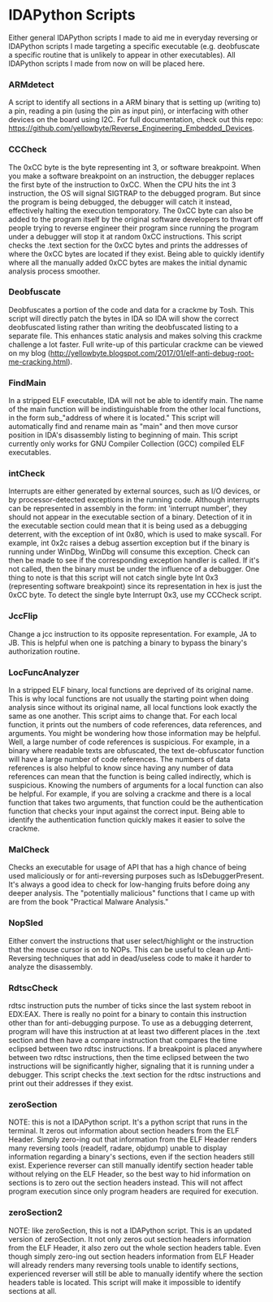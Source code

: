 # IDAPython Scripts
Either general IDAPython scripts I made to aid me in everyday reversing or IDAPython scripts I made targeting a specific executable (e.g. deobfuscate a specific routine that is unlikely to appear in other executables). All IDAPython scripts I made from now on will be placed here. 

### ARMdetect ###
A script to identify all sections in a ARM binary that is setting up (writing to) a pin, reading a pin (using the pin as input pin), or interfacing with other devices on the board using I2C. For full documentation, check out this repo: https://github.com/yellowbyte/Reverse_Engineering_Embedded_Devices.

### CCCheck ###
The 0xCC byte is the byte representing int 3, or software breakpoint. When you make a software breakpoint on an instruction, the debugger replaces the first byte of the instruction to 0xCC. When the CPU hits the int 3 instruction, the OS will signal SIGTRAP to the debugged program. But since the program is being debugged, the debugger will catch it instead, effectively halting the execution temporatory. The 0xCC byte can also be added to the program itself by the original software developers to thwart off people trying to reverse engineer their program since running the program under a debugger will stop it at random 0xCC instructions. This script checks the .text section for the 0xCC bytes and prints the addresses of where the 0xCC bytes are located if they exist. Being able to quickly identify where all the manually added 0xCC bytes are makes the initial dynamic analysis process smoother. 

### Deobfuscate ###
Deobfuscates a portion of the code and data for a crackme by Tosh. This script will directly patch the bytes in IDA so IDA will show the correct deobfuscated listing rather than writing the deobfuscated listing to a separate file. This enhances static analysis and makes solving this crackme challenge a lot faster. Full write-up of this particular crackme can be viewed on my blog (http://yellowbyte.blogspot.com/2017/01/elf-anti-debug-root-me-cracking.html).

### FindMain ###
In a stripped ELF executable, IDA will not be able to identify main. The name of the main function will be indistinguishable from the other local functions, in the form sub_"address of where it is located." This script will automatically find and rename main as "main" and then move cursor position in IDA's disassembly listing to beginning of main. This script currently only works for GNU Compiler Collection (GCC) compiled ELF executables.

### intCheck ###
Interrupts are either generated by external sources, such as I/O devices, or by processor-detected exceptions in the running code. Although interrupts can be represented in assembly in the form: int 'interrupt number', they should not appear in the executable section of a binary. Detection of it in the executable section could mean that it is being used as a debugging deterrent, with the exception of int 0x80, which is used to make syscall. For example, int 0x2c raises a debug assertion exception but if the binary is running under WinDbg, WinDbg will consume this exception. Check can then be made to see if the corresponding exception handler is called. If it's not called, then the binary must be under the influence of a debugger. One thing to note is that this script will not catch single byte Int 0x3 (representing software breakpoint) since its representation in hex is just the 0xCC byte. To detect the single byte Interrupt 0x3, use my CCCheck script.

### JccFlip ###
Change a jcc instruction to its opposite representation. For example, JA to JB. This is helpful when one is patching a binary to bypass the binary's authorization routine. 

### LocFuncAnalyzer ###
In a stripped ELF binary, local functions are deprived of its original name. This is why local functions are not usually the starting point when doing analysis since without its original name, all local functions look exactly the same as one another. This script aims to change that. For each local function, it prints out the numbers of code references, data references, and arguments. You might be wondering how those information may be helpful. Well, a large number of code references is suspicious. For example, in a binary where readable texts are obfuscated, the text de-obfuscator function will have a large number of code references. The numbers of data references is also helpful to know since having any number of data references can mean that the function is being called indirectly, which is suspicious. Knowing the numbers of arguments for a local function can also be helpful. For example, if you are solving a crackme and there is a local function that takes two arguments, that function could be the authentication function that checks your input against the correct input. Being able to identify the authentication function quickly makes it easier to solve the crackme. 

### MalCheck ###
Checks an executable for usage of API that has a high chance of being used maliciously or for anti-reversing purposes such as IsDebuggerPresent. It's always a good idea to check for low-hanging fruits before doing any deeper analysis. The "potentially malicious" functions that I came up with are from the book "Practical Malware Analysis."

### NopSled ###
Either convert the instructions that user select/highlight or the instruction that the mouse cursor is on to NOPs. This can be useful to clean up Anti-Reversing techniques that add in dead/useless code to make it harder to analyze the disassembly.  

### RdtscCheck ###
rdtsc instruction puts the number of ticks since the last system reboot in EDX:EAX. There is really no point for a binary to contain this instruction other than for anti-debugging purpose. To use as a debugging deterrent, program will have this instruction at at least two different places in the .text section and then have a compare instruction that compares the time eclipsed between two rdtsc instructions. If a breakpoint is placed anywhere between two rdtsc instructions, then the time eclipsed between the two instructions will be significantly higher, signaling that it is running under a debugger. This script checks the .text section for the rdtsc instructions and print out their addresses if they exist. 

### zeroSection ###
NOTE: this is not a IDAPython script. It's a python script that runs in the terminal. It zeros out information about section headers from the ELF Header. Simply zero-ing out that information from the ELF Header renders many reversing tools (readelf, radare, objdump) unable to display information regarding a binary's sections, even if the section headers still exist. Experience reverser can still manually identify section header table without relying on the ELF Header, so the best way to hid information on sections is to zero out the section headers instead. This will not affect program execution since only program headers are required for execution.    

### zeroSection2 ###
NOTE: like zeroSection, this is not a IDAPython script. This is an updated version of zeroSection. It not only zeros out section headers information from the ELF Header, it also zero out the whole section headers table. Even though simply zero-ing out section headers information from ELF Header will already renders many reversing tools unable to identify sections, experienced reverser will still be able to manually identify where the section headers table is located. This script will make it impossible to identify sections at all.
